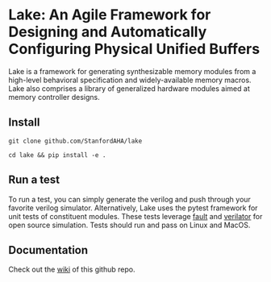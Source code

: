 # Lake: An Agile Framework for Designing and Automatically Configuring Physical Unified Buffers

Lake is a framework for generating synthesizable memory modules from a high-level behavioral specification and widely-available memory macros. Lake also comprises a library of generalized hardware modules aimed at memory controller designs.

## Install
`git clone github.com/StanfordAHA/lake`

`cd lake && pip install -e .`

## Run a test
To run a test, you can simply generate the verilog and push through your favorite verilog simulator. Alternatively, Lake uses the pytest framework for unit tests of constituent modules. These tests leverage [fault](https://github.com/leonardt/fault) and [verilator](https://www.veripool.org/wiki/verilator) for open source simulation. Tests should run and pass on Linux and MacOS.

## Documentation
Check out the [wiki](https://github.com/StanfordAHA/lake/wiki) of this github repo.







